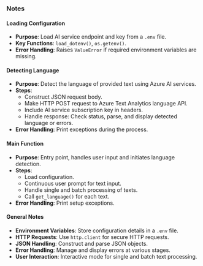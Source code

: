 ### Notes

#### Loading Configuration
- **Purpose**: Load AI service endpoint and key from a `.env` file.
- **Key Functions**: `load_dotenv()`, `os.getenv()`.
- **Error Handling**: Raises `ValueError` if required environment variables are missing.

#### Detecting Language
- **Purpose**: Detect the language of provided text using Azure AI services.
- **Steps**:
  - Construct JSON request body.
  - Make HTTP POST request to Azure Text Analytics language API.
  - Include AI service subscription key in headers.
  - Handle response: Check status, parse, and display detected language or errors.
- **Error Handling**: Print exceptions during the process.

#### Main Function
- **Purpose**: Entry point, handles user input and initiates language detection.
- **Steps**:
  - Load configuration.
  - Continuous user prompt for text input.
  - Handle single and batch processing of texts.
  - Call `get_language()` for each text.
- **Error Handling**: Print setup exceptions.

#### General Notes
- **Environment Variables**: Store configuration details in a `.env` file.
- **HTTP Requests**: Use `http.client` for secure HTTP requests.
- **JSON Handling**: Construct and parse JSON objects.
- **Error Handling**: Manage and display errors at various stages.
- **User Interaction**: Interactive mode for single and batch text processing.
